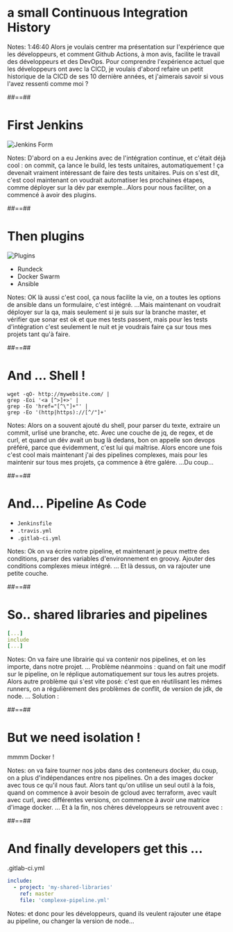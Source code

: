 <!-- .slide: class="transition sfeir-bg-red" -->

# a small Continuous Integration History 

Notes: 1:46:40 Alors je voulais centrer ma présentation sur l'expérience que les développeurs, et comment Github Actions, à mon avis, facilite le travail des développeurs et des DevOps. Pour comprendre l'expérience actuel que les développeurs ont avec la CICD, je voulais d'abord refaire un petit historique de la CICD de ses 10 dernière années, et j'aimerais savoir si vous l'avez ressenti comme moi ? 

##==##
<!-- .slide: class="full-center" -->
# First Jenkins

![Jenkins Form](./assets/images/jks-create-job.png)

Notes: D'abord on a eu Jenkins avec de l'intégration continue, et c'était déjà cool : on commit, ça lance le build, les tests unitaires, automatiquement ! ça devenait vraiment intéressant de faire des tests unitaires. Puis on s'est dit, c'est cool maintenant on voudrait automatiser les prochaines étapes, comme déployer sur la dév par exemple...Alors pour nous faciliter, on a commencé à avoir des plugins.

##==##

# Then plugins 
![Plugins](./assets/images/jks-rundeck-config.png)

* Rundeck
* Docker Swarm
* Ansible

Notes: OK là aussi c'est cool, ça nous facilite la vie, on a toutes les options de ansible dans un formulaire, c'est intégré. ...Mais maintenant on voudrait déployer sur la qa, mais seulement si je suis sur la branche master, et vérifier que sonar est ok et que mes tests passent, mais pour les tests d'intégration c'est seulement le nuit et je voudrais faire ça sur tous mes projets tant qu'à faire.

##==##
# And ... Shell !
<!-- .slide: class="big-code" -->

```shell script
wget -qO- http://mywebsite.com/ |
grep -Eoi '<a [^>]+>' | 
grep -Eo 'href="[^\"]+"' | 
grep -Eo '(http|https)://[^/"]+'
``` 

Notes: Alors on a souvent ajouté du shell, pour parser du texte, extraire un commit, urlisé une branche, etc. Avec une couche de jq, de regex, et de curl, et quand un dév avait un bug là dedans, bon on appelle son devops préféré, parce que évidemment, c'est lui qui maîtrise. Alors encore une fois c'est cool mais maintenant j'ai des pipelines complexes, mais pour les maintenir sur tous mes projets, ça commence à être galére. ...Du coup...

##==##

# And... Pipeline As Code

* `Jenkinsfile`
* `.travis.yml`
* `.gitlab-ci.yml`

Notes: Ok on va écrire notre pipeline, et maintenant je peux mettre des conditions, parser des variables d'environnement en groovy. Ajouter des conditions complexes mieux intégré. ... Et là dessus, on va rajouter une petite couche. 


##==##

# So.. shared libraries and pipelines 
<!-- .slide: class="big-code" -->
```yaml
[...]
include
[...]
```

Notes: On va faire une librairie qui va contenir nos pipelines, et on les importe, dans notre projet. ... Problème néanmoins : quand on fait une modif sur le pipeline, on le réplique automatiquement sur tous les autres projets. Alors autre problème qui s'est vite posé: c'est que en réutilisant les mêmes runners, on a régulièrement des problèmes de conflit, de version de jdk, de node. ... Solution : 

##==##

# But we need isolation !

mmmm Docker !

Notes: on va faire tourner nos jobs dans des conteneurs docker, du coup, on a plus d'indépendances entre nos pipelines. On a des images docker avec tous ce qu'il nous faut. Alors tant qu'on utilise un seul outil à la fois, quand on commence à avoir besoin de gcloud avec terraform, avec vault avec curl, avec différentes versions, on commence à avoir une matrice d'image docker. ... Et à la fin, nos chères développeurs se retrouvent avec : 

##==##

# And finally developers get this ... 
<!-- .slide: class="big-code" -->
.gitlab-ci.yml
```yaml
include:
  - project: 'my-shared-libraries'
    ref: master
    file: 'complexe-pipeline.yml'
```

Notes: et donc pour les développeurs, quand ils veulent rajouter une étape au pipeline, ou changer la version de node...
